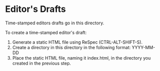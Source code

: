 # Editor's Drafts

Time-stamped editors drafts go in this directory. 

To create a time-stamped editor's draft:

1. Generate a static HTML file using ReSpec (CTRL-ALT-SHIFT-S).
2. Create a directory in this directory in the following format: YYYY-MM-DD
3. Place the static HTML file, naming it index.html, in the directory you
   created in the previous step.

